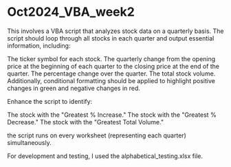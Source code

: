 # Oct2024_VBA_week2
This involves a VBA script that analyzes stock data on a quarterly basis. The script should loop through all stocks in each quarter and output essential information, including:

The ticker symbol for each stock.
The quarterly change from the opening price at the beginning of each quarter to the closing price at the end of the quarter.
The percentage change over the quarter.
The total stock volume.
Additionally, conditional formatting should be applied to highlight positive changes in green and negative changes in red.

Enhance the script to identify:

The stock with the "Greatest % Increase."
The stock with the "Greatest % Decrease."
The stock with the "Greatest Total Volume."

the script runs on every worksheet (representing each quarter) simultaneously.

For development and testing, I used the alphabetical_testing.xlsx file.
